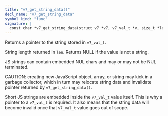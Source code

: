 ```yaml
---
title: "v7_get_string_data()"
decl_name: "v7_get_string_data"
symbol_kind: "func"
signature: |
  const char *v7_get_string_data(struct v7 *v7, v7_val_t *v, size_t *len);
---
```


Returns a pointer to the string stored in `v7_val_t`.

String length returned in `len`. Returns NULL if the value is not a string.

JS strings can contain embedded NUL chars and may or may not be NUL
terminated.

CAUTION: creating new JavaScript object, array, or string may kick in a
garbage collector, which in turn may relocate string data and invalidate
pointer returned by `v7_get_string_data()`.

Short JS strings are embedded inside the `v7_val_t` value itself. This is why
a pointer to a `v7_val_t` is required. It also means that the string data
will become invalid once that `v7_val_t` value goes out of scope. 

